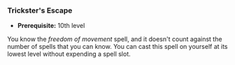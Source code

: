 ### Trickster's Escape
- **Prerequisite:** 10th level

You know the *freedom of movement* spell, and it doesn't count against the number of spells that you can know.
You can cast this spell on yourself at its lowest level without expending a spell slot.
